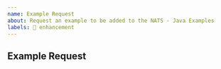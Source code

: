 ```yaml
---
name: Example Request
about: Request an example to be added to the NATS - Java Examples
labels: 🎉 enhancement
---
```


## Example Request


